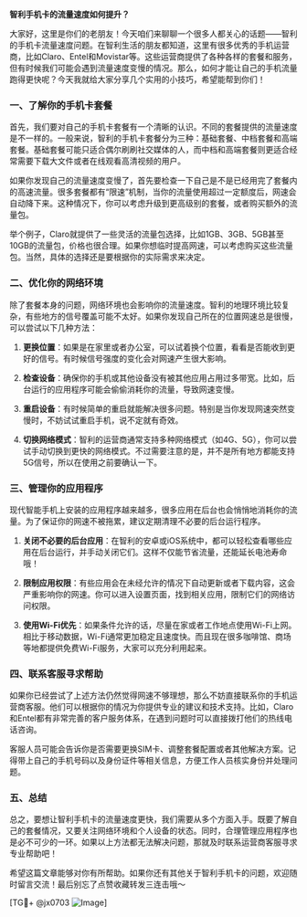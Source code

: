 **智利手机卡的流量速度如何提升？**

大家好，这里是你们的老朋友！今天咱们来聊聊一个很多人都关心的话题——智利的手机卡流量速度问题。在智利生活的朋友都知道，这里有很多优秀的手机运营商，比如Claro、Entel和Movistar等。这些运营商提供了各种各样的套餐和服务，但有时候我们可能会遇到流量速度变慢的情况。那么，如何才能让自己的手机流量跑得更快呢？今天我就给大家分享几个实用的小技巧，希望能帮到你们！

### 一、了解你的手机卡套餐

首先，我们要对自己的手机卡套餐有一个清晰的认识。不同的套餐提供的流量速度是不一样的。一般来说，智利的手机卡套餐分为三种：基础套餐、中档套餐和高端套餐。基础套餐可能只适合偶尔刷刷社交媒体的人，而中档和高端套餐则更适合经常需要下载大文件或者在线观看高清视频的用户。

如果你发现自己的流量速度变慢了，首先要检查一下自己是不是已经用完了套餐内的高速流量。很多套餐都有“限速”机制，当你的流量使用超过一定额度后，网速会自动降下来。这种情况下，你可以考虑升级到更高级别的套餐，或者购买额外的流量包。

举个例子，Claro就提供了一些灵活的流量包选择，比如1GB、3GB、5GB甚至10GB的流量包，价格也很合理。如果你想临时提高网速，可以考虑购买这些流量包。当然，具体的选择还是要根据你的实际需求来决定。

### 二、优化你的网络环境

除了套餐本身的问题，网络环境也会影响你的流量速度。智利的地理环境比较复杂，有些地方的信号覆盖可能不太好。如果你发现自己所在的位置网速总是很慢，可以尝试以下几种方法：

1. **更换位置**：如果是在家里或者办公室，可以试着换个位置，看看是否能收到更好的信号。有时候信号强度的变化会对网速产生很大影响。
   
2. **检查设备**：确保你的手机或其他设备没有被其他应用占用过多带宽。比如，后台运行的应用程序可能会偷偷消耗你的流量，导致网速变慢。

3. **重启设备**：有时候简单的重启就能解决很多问题。特别是当你发现网速突然变慢时，不妨试试重启手机，说不定就有奇效。

4. **切换网络模式**：智利的运营商通常支持多种网络模式（如4G、5G），你可以尝试手动切换到更快的网络模式。不过需要注意的是，并不是所有地方都能支持5G信号，所以在使用之前要确认一下。

### 三、管理你的应用程序

现代智能手机上安装的应用程序越来越多，很多应用在后台也会悄悄地消耗你的流量。为了保证你的网速不被拖累，建议定期清理不必要的后台运行程序。

1. **关闭不必要的后台应用**：在智利的安卓或iOS系统中，都可以轻松查看哪些应用在后台运行，并手动关闭它们。这样不仅能节省流量，还能延长电池寿命哦！

2. **限制应用权限**：有些应用会在未经允许的情况下自动更新或者下载内容，这会严重影响你的网速。你可以进入设置页面，找到相关应用，限制它们的网络访问权限。

3. **使用Wi-Fi优先**：如果条件允许的话，尽量在家或者工作地点使用Wi-Fi上网。相比于移动数据，Wi-Fi通常更加稳定且速度快。而且现在很多咖啡馆、商场等地都提供免费Wi-Fi服务，大家可以充分利用起来。

### 四、联系客服寻求帮助

如果你已经尝试了上述方法仍然觉得网速不够理想，那么不妨直接联系你的手机运营商客服。他们可以根据你的情况为你提供专业的建议和技术支持。比如，Claro和Entel都有非常完善的客户服务体系，在遇到问题时可以直接拨打他们的热线电话咨询。

客服人员可能会告诉你是否需要更换SIM卡、调整套餐配置或者其他解决方案。记得带上自己的手机号码以及身份证件等相关信息，方便工作人员核实身份并处理问题。

### 五、总结

总之，要想让智利手机卡的流量速度更快，我们需要从多个方面入手。既要了解自己的套餐情况，又要关注网络环境和个人设备的状态。同时，合理管理应用程序也是必不可少的一环。如果以上方法都无法解决问题，那就及时联系运营商客服寻求专业帮助吧！

希望这篇文章能够对你有所帮助。如果你还有其他关于智利手机卡的问题，欢迎随时留言交流！最后别忘了点赞收藏转发三连击哦～

[TG💪+ @jx0703 ![Image](https://github.com/user-attachments/assets/dbca1d08-cadb-493c-b0ec-ad6f7a83f270)]